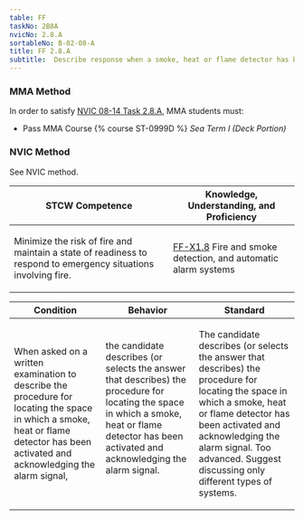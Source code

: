 ```yaml
---
table: FF
taskNo: 2B8A
nvicNo: 2.8.A 
sortableNo: B-02-08-A
title: FF 2.8.A 
subtitle:  Describe response when a smoke, heat or flame detector has been activated 
---
```



### MMA Method

In order to satisfy  [NVIC 08-14  Task  2.8.A]({{site.baseurl}}/assets/images/nvic-08-14.pdf), MMA students must:

* Pass MMA Course {% course ST-0999D %}  *Sea Term I (Deck Portion)*


### NVIC Method

<a onclick="togglevisibility('nvic_methods')" >See NVIC method.</a>

<div id='nvic_methods' class='hide'>

<table>
<thead>
<tr>
<th class='forty'> STCW Competence </th>
<th class='sixty'> Knowledge, Understanding, and Proficiency </th>
</tr>
</thead>




<tbody>
<tr><td markdown='1'>

Minimize the risk of fire and maintain a state of readiness to respond to emergency situations involving fire.

</td><td markdown='1'>

[FF-X1.8]({{site.baseurl}}/tables/612.html#FF-X1.8) Fire and smoke detection, and automatic alarm systems

</td></tr>


</tbody>
</table>


<table>
<thead>
<tr><th class='twenty'>  Condition </th><th class='twenty'> Behavior </th><th  class='sixty'>Standard </th></tr>
</thead>
<tbody >



<tr><td markdown='1'>

When asked on a written examination to describe the procedure for locating the space in which a smoke, heat or flame detector has been activated and acknowledging the alarm signal,

</td><td markdown='1'>

the candidate describes (or selects the answer that describes) the procedure for locating the space in which a smoke, heat or flame detector has been activated and acknowledging the alarm signal.

<br>

<div class="tooltip">
<span class="tooltiptext">
</span>
</div>


</td><td markdown='1'>

The candidate describes (or selects the answer that describes) the procedure for locating the space in which a smoke, heat or flame detector has been activated and acknowledging the alarm signal. Too advanced. Suggest discussing only different types of systems.

</td></tr>
</tbody>
</table>
</div>

